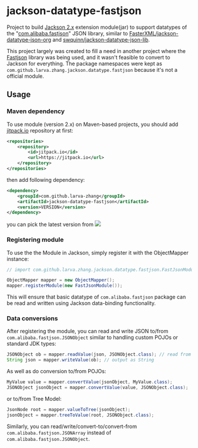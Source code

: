 # jackson-datatype-fastjson
Project to build [Jackson 2.x](https://github.com/FasterXML/jackson) extension module(jar) to support datatypes of the "[com.alibaba.fastjson](https://github.com/alibaba/fastjson)" JSON library, similar to [FasterXML/jackson-datatype-json-org](https://github.com/FasterXML/jackson-datatype-json-org) and [swquinn/jackson-datatype-json-lib](https://github.com/swquinn/jackson-datatype-json-lib).

This project largely was created to fill a need in another project where the [Fastjson](https://github.com/alibaba/fastjson) library was being used, and it wasn't feasible to convert to Jackson for everything. The package namespaces were kept as `com.github.larva.zhang.jackson.datatype.fastjson` because it's not a official module.

## Usage

### Maven dependency
To use module (version 2.x) on Maven-based projects, you should add [jitpack.io](https://jitpack.io) repository at first:
```xml
<repositories>
	<repository>
	    <id>jitpack.io</id>
	    <url>https://jitpack.io</url>
	</repository>
</repositories>
``` 

then add following dependency:
```xml
<dependency>
    <groupId>com.github.larva-zhang</groupId>
    <artifactId>jackson-datatype-fastjson</artifactId>
    <version>VERSION</version>
</dependency>
```
you can pick the latest version from [![](https://jitpack.io/v/larva-zhang/jackson-datatype-fastjson.svg)](https://jitpack.io/#larva-zhang/jackson-datatype-fastjson)

### Registering module

To use the the Module in Jackson, simply register it with the ObjectMapper instance:

```java
// import com.github.larva.zhang.jackson.datatype.fastjson.FastJsonModule;

ObjectMapper mapper = new ObjectMapper();
mapper.registerModule(new FastJsonModule());
```

This will ensure that basic datatype of `com.alibaba.fastjson` package can be read and written using Jackson data-binding functionality.

### Data conversions

After registering the module, you can read and write JSON to/from `com.alibaba.fastjson.JSONObject` similar to handling custom POJOs or standard JDK types:

```java
JSONObject ob = mapper.readValue(json, JSONObject.class); // read from a source
String json = mapper.writeValue(ob); // output as String
```

As well as do conversion to/from POJOs:

```java
MyValue value = mapper.convertValue(jsonObject, MyValue.class);
JSONObject jsonObject = mapper.convertValue(value, JSONObject.class);
```

or to/from Tree Model:

```java
JsonNode root = mapper.valueToTree(jsonObject);
jsonObject = mapper.treeToValue(root, JSONObject.class);
```

Similarly, you can read/write/convert-to/convert-from `com.alibaba.fastjson.JSONArray` instead of `com.alibaba.fastjson.JSONObject`.
